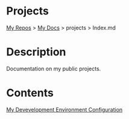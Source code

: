 # Projects

[My Repos](https://github.com/annebrown/?tab=repositories) > [My Docs](../README.md) >  projects > Index.md

# Description

Documentation on my public projects.

# Contents

[My Devevelopment Environment Configuration](https://github.com/annebrown/my-conf.git)

